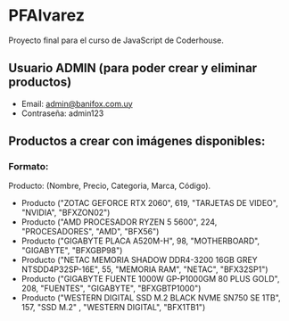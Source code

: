 # PFAlvarez
Proyecto final para el curso de JavaScript de Coderhouse.

## Usuario ADMIN (para poder crear y eliminar productos)

- Email: admin@banifox.com.uy
- Contraseña: admin123

## Productos a crear con imágenes disponibles:

### Formato: 
Producto: (Nombre, Precio, Categoria, Marca, Código).

- Producto ("ZOTAC GEFORCE RTX 2060", 619, "TARJETAS DE VIDEO", "NVIDIA", "BFXZON02")
- Producto ("AMD PROCESADOR RYZEN 5 5600", 224, "PROCESADORES", "AMD", "BFX56")
- Producto ("GIGABYTE PLACA A520M-H", 98, "MOTHERBOARD", "GIGABYTE", "BFXGBP98")
- Producto ("NETAC MEMORIA SHADOW DDR4-3200 16GB GREY NTSDD4P32SP-16E", 55, "MEMORIA RAM", "NETAC", "BFX32SP1")
- Producto ("GIGABYTE FUENTE 1000W GP-P1000GM 80 PLUS GOLD", 208, "FUENTES", "GIGABYTE", "BFXGBTP1000")
- Producto ("WESTERN DIGITAL SSD M.2 BLACK NVME SN750 SE 1TB", 157, "SSD M.2" , "WESTERN DIGITAL", "BFX1TB1")
